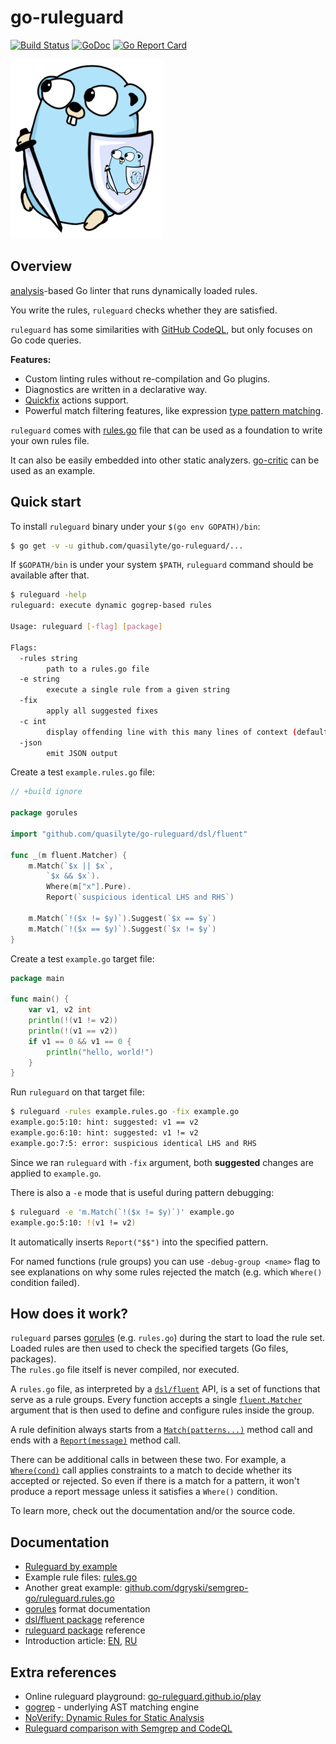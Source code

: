 # go-ruleguard

[![Build Status](https://travis-ci.com/quasilyte/go-ruleguard.svg?branch=master)](https://travis-ci.com/quasilyte/go-ruleguard)
[![GoDoc](https://godoc.org/github.com/quasilyte/go-ruleguard/dsl?status.svg)](https://godoc.org/github.com/quasilyte/go-ruleguard)
[![Go Report Card](https://goreportcard.com/badge/github.com/quasilyte/go-ruleguard)](https://goreportcard.com/report/github.com/quasilyte/go-ruleguard)

![Logo](docs/logo2.png)

## Overview

[analysis](https://godoc.org/golang.org/x/tools/go/analysis)-based Go linter that runs dynamically loaded rules.

You write the rules, `ruleguard` checks whether they are satisfied.

`ruleguard` has some similarities with [GitHub CodeQL](https://securitylab.github.com/tools/codeql), but only focuses on Go code queries.

**Features:**

* Custom linting rules without re-compilation and Go plugins.
* Diagnostics are written in a declarative way.
* [Quickfix](docs/gorules.md#suggestions-quickfix-support) actions support.
* Powerful match filtering features, like expression [type pattern matching](docs/gorules.md#type-pattern-matching).

`ruleguard` comes with [rules.go](rules.go) file that can be used as a foundation to write your own rules file.

It can also be easily embedded into other static analyzers. [go-critic](https://github.com/go-critic/go-critic) can be used as an example.

## Quick start

To install `ruleguard` binary under your `$(go env GOPATH)/bin`:

```bash
$ go get -v -u github.com/quasilyte/go-ruleguard/...
```

If `$GOPATH/bin` is under your system `$PATH`, `ruleguard` command should be available after that.<br>

```bash
$ ruleguard -help
ruleguard: execute dynamic gogrep-based rules

Usage: ruleguard [-flag] [package]

Flags:
  -rules string
    	path to a rules.go file
  -e string
    	execute a single rule from a given string
  -fix
    	apply all suggested fixes
  -c int
    	display offending line with this many lines of context (default -1)
  -json
    	emit JSON output
```

Create a test `example.rules.go` file:

```go
// +build ignore

package gorules

import "github.com/quasilyte/go-ruleguard/dsl/fluent"

func _(m fluent.Matcher) {
	m.Match(`$x || $x`,
		`$x && $x`).
		Where(m["x"].Pure).
		Report(`suspicious identical LHS and RHS`)

	m.Match(`!($x != $y)`).Suggest(`$x == $y`)
	m.Match(`!($x == $y)`).Suggest(`$x != $y`)
}
```

Create a test `example.go` target file:

```go
package main

func main() {
	var v1, v2 int
	println(!(v1 != v2))
	println(!(v1 == v2))
	if v1 == 0 && v1 == 0 {
		println("hello, world!")
	}
}
```

Run `ruleguard` on that target file:

```bash
$ ruleguard -rules example.rules.go -fix example.go
example.go:5:10: hint: suggested: v1 == v2
example.go:6:10: hint: suggested: v1 != v2
example.go:7:5: error: suspicious identical LHS and RHS
```

Since we ran `ruleguard` with `-fix` argument, both **suggested** changes are applied to `example.go`.

There is also a `-e` mode that is useful during pattern debugging:

```bash
$ ruleguard -e 'm.Match(`!($x != $y)`)' example.go
example.go:5:10: !(v1 != v2)
```

It automatically inserts `Report("$$")` into the specified pattern.

For named functions (rule groups) you can use `-debug-group <name>` flag to see explanations
on why some rules rejected the match (e.g. which `Where()` condition failed).

## How does it work?

`ruleguard` parses [gorules](docs/gorules.md) (e.g. `rules.go`) during the start to load the rule set.  
Loaded rules are then used to check the specified targets (Go files, packages).  
The `rules.go` file itself is never compiled, nor executed.

A `rules.go` file, as interpreted by a [`dsl/fluent`](https://godoc.org/github.com/quasilyte/go-ruleguard/dsl/fluent) API, is a set of functions that serve as a rule groups. Every function accepts a single [`fluent.Matcher`](https://godoc.org/github.com/quasilyte/go-ruleguard/dsl/fluent#Matcher) argument that is then used to define and configure rules inside the group.

A rule definition always starts from a [`Match(patterns...)`](https://godoc.org/github.com/quasilyte/go-ruleguard/dsl/fluent#Matcher.Match) method call and ends with a [`Report(message)`](https://godoc.org/github.com/quasilyte/go-ruleguard/dsl/fluent#Matcher.Report) method call.

There can be additional calls in between these two. For example, a [`Where(cond)`](https://godoc.org/github.com/quasilyte/go-ruleguard/dsl/fluent#Matcher.Where) call applies constraints to a match to decide whether its accepted or rejected. So even if there is a match for a pattern, it won't produce a report message unless it satisfies a `Where()` condition.

To learn more, check out the documentation and/or the source code.

## Documentation

* [Ruleguard by example](https://go-ruleguard.github.io/by-example/)
* Example rule files: [rules.go](rules.go)
* Another great example: [github.com/dgryski/semgrep-go/ruleguard.rules.go](https://github.com/dgryski/semgrep-go/blob/master/ruleguard.rules.go)
* [gorules](docs/gorules.md) format documentation
* [dsl/fluent package](https://godoc.org/github.com/quasilyte/go-ruleguard/dsl/fluent) reference
* [ruleguard package](https://godoc.org/github.com/quasilyte/go-ruleguard/ruleguard) reference
* Introduction article: [EN](https://quasilyte.dev/blog/post/ruleguard/), [RU](https://habr.com/ru/post/481696/)

## Extra references

* Online ruleguard playground: [go-ruleguard.github.io/play](https://go-ruleguard.github.io/play)
* [gogrep](https://github.com/mvdan/gogrep) - underlying AST matching engine
* [NoVerify: Dynamic Rules for Static Analysis](https://medium.com/@vktech/noverify-dynamic-rules-for-static-analysis-8f42859e9253)
* [Ruleguard comparison with Semgrep and CodeQL](https://speakerdeck.com/quasilyte/ruleguard-vs-semgrep-vs-codeql)
